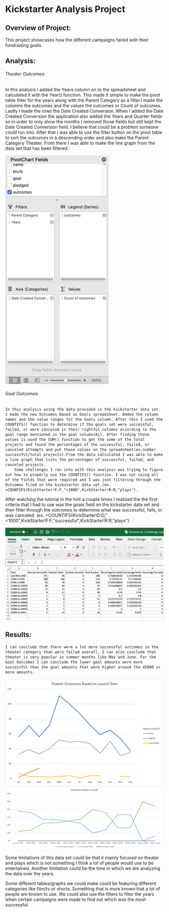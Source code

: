 # Kickstarter Analysis Project

## Overview of Project:
This project showcases how the different campaigns faired with their fundraising goals. 

## Analysis:
###### Theater Outcomes:
  In this analysis I added the Years column on to the spreadsheet and calculated it with the Year() function. This made it simple to make the pivot table filter for the years along with the Parent Category as a filter.I made the columns the outcomes and the values the outcomes or Count of outcomes. Lastly I made the rows the Date Created Conversion. When I added the Date Created Conversion the application also added the Years and Quarter fields so in order to only show the months I removed those fields but still kept the Date Created Conversion field. I believe that could be a problem someone could run into. After that I was able to use the filter button on the pivot table to sort the outcomes in a descending order and also make the Parent Category Theater. From there I was able to make the line graph from the data set that has been filtered. 
  
  ![Pivot Table](https://github.com/tianiedwards98/kickstarter-analysis/blob/main/resources/Image%2010-13-22%20at%2011.45%20AM.jpeg?raw=true)
  
###### Goal Outcomes:
	In this analysis using the data provided in the kickstarter data set. I made the new Outcomes Based on Goals spreadsheet. Added the column names and the value ranges for the Goals column. After this I used the COUNTIFS() function to determine if the goals set were successful, failed, or were canceled in their rightful columns according to the goal range mentioned in the goal column(A1). After finding those values is used the SUM() function to get the some of the total projects and found the percentages of the successful, failed, or canceled attempts and put those values on the spreadsheet(ex.number successful/total projects).From the data calculated I was able to make a line graph that lists the percentages of successful, failed, and canceled projects.
		Some challenges I ran into with this analysis was trying to figure out how to properly use the COUNTIFS() function. I was not using all of the fields that were required and I was just filtering through the Outcomes filed on the kickstarter data set.(ex. =COUNTIFS(KickStarter!F:F,"<1000",KickStarter!R:R,"plays"). 
After watching the tutorial in the hint a couple times I realized the the first criteria that I had to use was the goals field on the kickstarter data set and then filter through the outcomes to determine what was successful, fails, or was canceled. (ex. =COUNTIFS(KickStarter!$D:$D,"<1000",KickStarter!F:F,"successful",KickStarter!R:R,"plays")

![Graph](https://github.com/tianiedwards98/kickstarter-analysis/blob/main/resources/Image%2010-13-22%20at%2011.48%20AM.jpeg?raw=true)

## Results:

	I can conclude that there were a lot more successful outcomes in the theater category than were failed overall. I can also conclude that theater is very popular in summer months like May and June. For the Goal Outcomes I can conclude the lower goal amounts were more successful than the goal amounts that were higher around the 45000 or more amounts.
  
  ![Graph](https://github.com/tianiedwards98/kickstarter-analysis/blob/main/resources/Theater_Outcomes_vs_Launch.png?raw=true)
  ![Graph](https://github.com/tianiedwards98/kickstarter-analysis/blob/main/resources/Outcomes_vs_Goals.png?raw=true)
  
  Some limitations of this data set could be that it mainly focused on theater and plays which is not something I think a lot of people would use to be entertained. Another limitation could be the time in which we are analyzing the data over the years.

Some different tables/graphs we could make could be featuring different categories like film/tv or shorts. Something that is more known that a lot of people are known to use. We could also use the filters to filter the years when certain campaigns were made to find out  which was the most successful.
